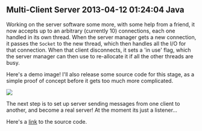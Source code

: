 Multi-Client Server
2013-04-12 01:24:04
Java
---

Working on the server software some more, with some help from a friend, it now accepts up to an arbitrary (currently 10) connections, each one handled in its own thread. When the server manager gets a new connection, it passes the <code>Socket</code> to the new thread, which then handles all the I/O for that connection. When that client disconnects, it sets a 'in use' flag, which the server manager can then use to re-allocate it if all the other threads are busy. 

Here's a demo image! I'll also release some source code for this stage, as a simple proof of concept before it gets too much more complicated. 

<a href="http://ninedof.files.wordpress.com/2013/04/multiclient.png">![](http://ninedof.files.wordpress.com/2013/04/multiclient.png?w=545)</a>

The next step is to set up server sending messages from one client to another, and become a real server! At the moment its just a listener...

Here's a <a href="https://www.dropbox.com/s/br5dldu1rqrejz2/Server%20and%20Client.zip" title="link">link</a> to the source code.
